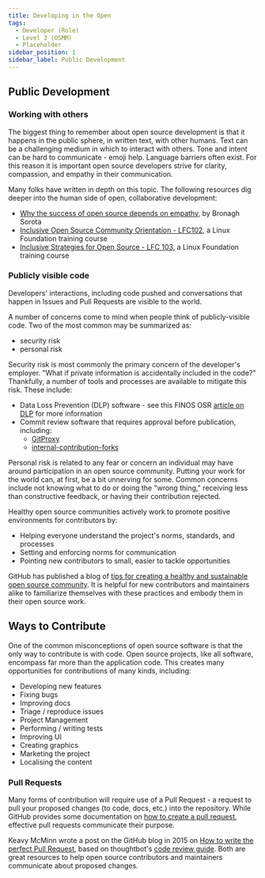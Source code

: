 ```yaml
---
title: Developing in the Open
tags: 
  - Developer (Role)
  - Level 3 (OSMM)
  - Placeholder
sidebar_position: 1
sidebar_label: Public Development
---
```


## Public Development

### Working with others

The biggest thing to remember about open source development is that it happens in the public sphere, in written text, with other humans. Text can be a challenging medium in which to interact with others. Tone and intent can be hard to communicate - emoji help. Language barriers often exist. For this reason it is important open source developers strive for clarity, compassion, and empathy in their communication.

Many folks have written in depth on this topic. The following resources dig deeper into the human side of open, collaborative development:

* [Why the success of open source depends on empathy](https://opensource.com/article/21/2/open-source-empathy), by Bronagh Sorota
* [Inclusive Open Source Community Orientation - LFC102](https://trainingportal.linuxfoundation.org/courses/inclusive-open-source-community-orientation-lfc102), a Linux Foundation training course
* [Inclusive Strategies for Open Source - LFC 103](https://trainingportal.linuxfoundation.org/courses/inclusive-strategies-for-open-source-lfc103), a Linux Foundation training course

### Publicly visible code

Developers' interactions, including code pushed and conversations that happen in Issues and Pull Requests are visible to the world.

A number of concerns come to mind when people think of publicly-visible code. Two of the most common may be summarized as:

* security risk
* personal risk

Security risk is most commonly the primary concern of the developer's employer. "What if private information is accidentally included in the code?" Thankfully, a number of tools and processes are available to mitigate this risk. These include:

* Data Loss Prevention (DLP) software - see this FINOS OSR [article on DLP](https://osr.finos.org/docs/bok/Artifacts/DLP-Software) for more information
* Commit review software that requires approval before publication, including:
  * [GitProxy](https://github.com/finos/git-proxy)
  * [internal-contribution-forks](https://github.com/github-community-projects/internal-contribution-forks)

Personal risk is related to any fear or concern an individual may have around participation in an open source community. Putting your work for the world can, at first, be a bit unnerving for some. Common concerns include not knowing what to do or doing the "wrong thing," receiving less than constructive feedback, or having their contribution rejected. 

Healthy open source communities actively work to promote positive environments for contributors by:

* Helping everyone understand the project's norms, standards, and processes
* Setting and enforcing norms for communication
* Pointing new contributors to small, easier to tackle opportunities

GitHub has published a blog of [tips for creating a healthy and sustainable open source community](https://github.blog/2022-07-07-healthy-and-sustainable-communities/). It is helpful for new contributors and maintainers alike to familiarize themselves with these practices and embody them in their open source work.

## Ways to Contribute

One of the common misconceptions of open source software is that the only way to contribute is with code. Open source projects, like all software, encompass far more than the application code. This creates many opportunities for contributions of many kinds, including:

- Developing new features
- Fixing bugs
- Improving docs
- Triage / reproduce issues
- Project Management
- Performing / writing tests
- Improving UI
- Creating graphics 
- Marketing the project
- Localising the content

### Pull Requests

Many forms of contribution will require use of a Pull Request - a request to pull your proposed changes (to code, docs, etc.) into the repository. While GitHub provides some documentation on [how to create a pull request](https://docs.github.com/en/pull-requests/collaborating-with-pull-requests/proposing-changes-to-your-work-with-pull-requests/creating-a-pull-request), effective pull requests communicate their purpose.

Keavy McMinn wrote a post on the GitHub blog in 2015 on [How to write the perfect Pull Request](https://github.blog/2015-01-21-how-to-write-the-perfect-pull-request/), based on thoughtbot's [code review guide](https://github.com/thoughtbot/guides/tree/main/code-review). Both are great resources to help open source contributors and maintainers communicate about proposed changes.